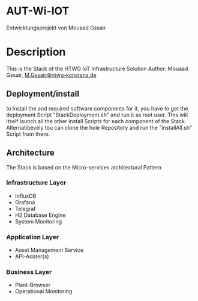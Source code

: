 # AUT-Wi-IOT
Entwicklungsprojekt von Mouaad Gssair

# Description 
This  is the Stack of the HTWG IoT Infrastructure Solution
Author: Mouaad Gssair, M.Gssair@htwg-konstanz.de

## Deployment/install
to install the and required software components for it, you have to get the deployment Script "StackDeployment.sh" and run it as root user.
This will itself launch all the  other install Scripts for each component of the Stack.
Alternatibevely tou can clone the hole Repository and run the "installAll.sh" Script from there.
## Architecture
The Stack is based on the Micro-services architectural Pattern
### Infrastructure Layer
 - InfluxDB
 - Grafana
 - Telegraf
 - H2 Database Engine
 - System Monitoring
 
### Application Layer
 - Asset Management Service
 - API-Adater(s)
 
### Business Layer
 - Plant-Browser
 - Operational Monitoring